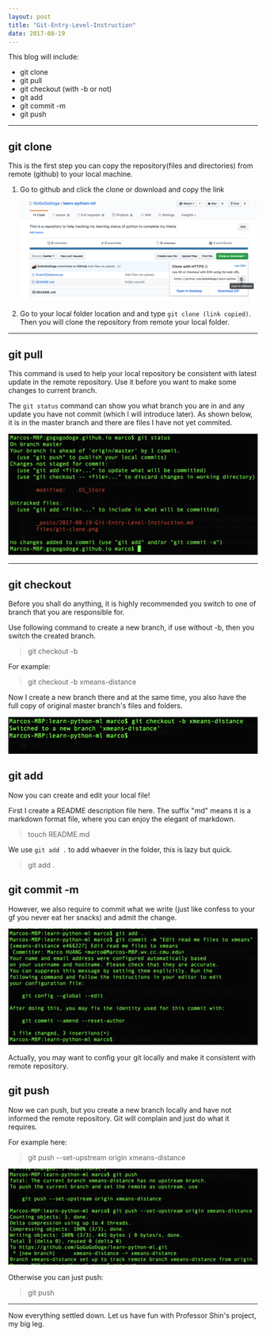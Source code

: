 ```yaml
---
layout: post
title: "Git-Entry-Level-Instruction"
date: 2017-08-19
---
```


<!-- ## {{page.title}} ## -->

This blog will include:
* git clone
* git pull
* git checkout (with -b or not)
* git add
* git commit -m
* git push


---
## git clone ##

This is the first step you can copy the repository(files and directories) from remote (github) to your local machine.

1. Go to github and click the clone or download and copy the link

    ![copy the path](/files/git-clone.png)

2. Go to your local folder location and and type `git clone (link copied)`. Then you will clone the repository from remote your local folder.

---
## git pull ##

This command is used to help your local repository be consistent with latest update in the remote repository. Use it before you want to make some changes to current branch.

The `git status` command can show you what branch you are in and any update you have not commit (which I will introduce later). As shown below, it is in the master branch and there are files I have not yet commited.

![git status](/files/git-status.png)

---
## git checkout ##

Before you shall do anything, it is highly recommended you switch to one of branch that you are responsible for.

Use following command to create a new branch, if use without -b, then you switch the created branch.
> git checkout -b <your new branch name>

For example:
> git checkout -b xmeans-distance

Now I create a new branch there and at the same time, you also have the full copy of original master branch's files and folders.

![git checkout](/files/git-checkout-b.png)

## git add ##

Now you can create and edit your local file!

First I create a README description file here. The suffix "md" means it is a markdown format file, where you can enjoy the elegant of markdown.

> touch README.md

We use `git add .` to add whaever in the folder, this is lazy but quick.

> git add .

## git commit -m ##

However, we also require to commit what we write (just like confess to your gf you never eat her snacks) and admit the change.

![git commit](/files/git-commit.png)

Actually, you may want to config your git locally and make it consistent with remote repository.

## git push ##

Now we can push, but you create a new branch locally and have not informed the remote repository. Git will complain and just do what it requires.

For example here:
> git push --set-upstream origin xmeans-distance

![git push](/files/git-push.png)

Otherwise you can just push:
> git push

---
Now everything settled down. Let us have fun with Professor Shin's project, my big leg.
